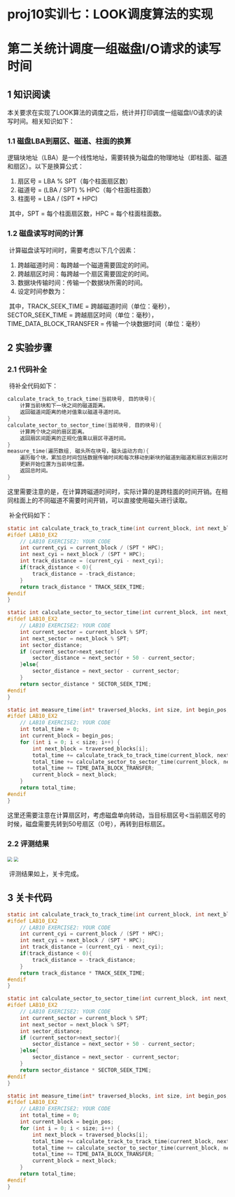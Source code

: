 # proj10实训七：**LOOK调度算法的实现**

# 第二关统计调度一组磁盘I/O请求的读写时间

## 1 知识阅读

​	本关要求在实现了LOOK算法的调度之后，统计并打印调度一组磁盘I/O请求的读写时间。相关知识如下：

### 1.1 磁盘LBA到扇区、磁道、柱面的换算

​	逻辑块地址（LBA）是一个线性地址，需要转换为磁盘的物理地址（即柱面、磁道和扇区）。以下是换算公式：

1. 扇区号 = LBA % SPT（每个柱面扇区数）
2. 磁道号 = (LBA / SPT) % HPC（每个柱面柱面数）
3. 柱面号 = LBA / (SPT * HPC)

​	其中，SPT = 每个柱面扇区数，HPC = 每个柱面柱面数。

### 1.2 磁盘读写时间的计算

​	计算磁盘读写时间时，需要考虑以下几个因素：

1. 跨越磁道时间：每跨越一个磁道需要固定的时间。
2. 跨越扇区时间：每跨越一个扇区需要固定的时间。
3. 数据块传输时间：传输一个数据块所需的时间。
4. 设定时间参数为：

​	其中，TRACK_SEEK_TIME = 跨越磁道时间（单位：毫秒），SECTOR_SEEK_TIME = 跨越扇区时间（单位：毫秒），TIME_DATA_BLOCK_TRANSFER = 传输一个块数据时间（单位：毫秒）

## 2 实验步骤

### 2.1 代码补全

​	待补全代码如下：

```c
calculate_track_to_track_time(当前块号, 目的块号){
    计算当前块和下一块之间的磁道距离。
    返回磁道间距离的绝对值乘以磁道寻道时间。
}
calculate_sector_to_sector_time(当前块号, 目的块号){
    计算两个块之间的扇区距离。
    返回扇区间距离的正规化值乘以扇区寻道时间。
}
measure_time(遍历数组, 磁头所在块号，磁头运动方向){
    遍历每个块，累加总时间包括数据传输时间和每次移动到新块的磁道到磁道和扇区到扇区时间。
    更新开始位置为当前块位置。
    返回总时间。
}
```

​	这里需要注意的是，在计算跨磁道时间时，实际计算的是跨柱面的时间开销。在相同柱面上的不同磁道不需要时间开销，可以直接使用磁头进行读取。

​	补全代码如下：

```c
static int calculate_track_to_track_time(int current_block, int next_block) {
#ifdef LAB10_EX2
    // LAB10 EXERCISE2: YOUR CODE
    int current_cyi = current_block / (SPT * HPC);
    int next_cyi = next_block / (SPT * HPC);
    int track_distance = (current_cyi - next_cyi);
    if(track_distance < 0){
        track_distance = -track_distance;
    }
    return track_distance * TRACK_SEEK_TIME;
#endif
}

static int calculate_sector_to_sector_time(int current_block, int next_block) {
#ifdef LAB10_EX2
    // LAB10 EXERCISE2: YOUR CODE
    int current_sector = current_block % SPT;
    int next_sector = next_block % SPT;
    int sector_distance;
    if (current_sector>next_sector){
        sector_distance = next_sector + 50 - current_sector;
    }else{
        sector_distance = next_sector - current_sector;
    }
    return sector_distance * SECTOR_SEEK_TIME;
#endif
}

static int measure_time(int* traversed_blocks, int size, int begin_pos, int direction) {
#ifdef LAB10_EX2
    // LAB10 EXERCISE2: YOUR CODE
    int total_time = 0;
    int current_block = begin_pos;
    for (int i = 0; i < size; i++) {
        int next_block = traversed_blocks[i];
        total_time += calculate_track_to_track_time(current_block, next_block);
        total_time += calculate_sector_to_sector_time(current_block, next_block);
        total_time += TIME_DATA_BLOCK_TRANSFER;
        current_block = next_block;
    }
    return total_time;
#endif
}
```

​	这里还需要注意在计算扇区时，考虑磁盘单向转动，当目标扇区号<当前扇区号的时候，磁盘需要先转到50号扇区（0号），再转到目标扇区。

### 2.2 评测结果

<img src="F:\study\操作系统\OS_comp\picture\lab721.png" style="zoom:67%;" />

<img src="F:\study\操作系统\OS_comp\picture\lab722.png" style="zoom:67%;" />

​	评测结果如上，关卡完成。

## 3 关卡代码

```c
static int calculate_track_to_track_time(int current_block, int next_block) {
#ifdef LAB10_EX2
    // LAB10 EXERCISE2: YOUR CODE
    int current_cyi = current_block / (SPT * HPC);
    int next_cyi = next_block / (SPT * HPC);
    int track_distance = (current_cyi - next_cyi);
    if(track_distance < 0){
        track_distance = -track_distance;
    }
    return track_distance * TRACK_SEEK_TIME;
#endif
}

static int calculate_sector_to_sector_time(int current_block, int next_block) {
#ifdef LAB10_EX2
    // LAB10 EXERCISE2: YOUR CODE
    int current_sector = current_block % SPT;
    int next_sector = next_block % SPT;
    int sector_distance;
    if (current_sector>next_sector){
        sector_distance = next_sector + 50 - current_sector;
    }else{
        sector_distance = next_sector - current_sector;
    }
    return sector_distance * SECTOR_SEEK_TIME;
#endif
}

static int measure_time(int* traversed_blocks, int size, int begin_pos, int direction) {
#ifdef LAB10_EX2
    // LAB10 EXERCISE2: YOUR CODE
    int total_time = 0;
    int current_block = begin_pos;
    for (int i = 0; i < size; i++) {
        int next_block = traversed_blocks[i];
        total_time += calculate_track_to_track_time(current_block, next_block);
        total_time += calculate_sector_to_sector_time(current_block, next_block);
        total_time += TIME_DATA_BLOCK_TRANSFER;
        current_block = next_block;
    }
    return total_time;
#endif
}
```

